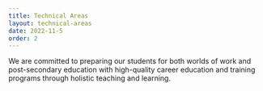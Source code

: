 ```yaml
---
title: Technical Areas
layout: technical-areas
date: 2022-11-5
order: 2
---
```


We are committed to preparing our students for both worlds of work and post-secondary education with high-quality career education and training programs through holistic teaching and learning.